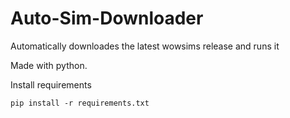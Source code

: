 # Auto-Sim-Downloader
Automatically downloades the latest wowsims release and runs it

Made with python.

Install requirements
```
pip install -r requirements.txt
```
